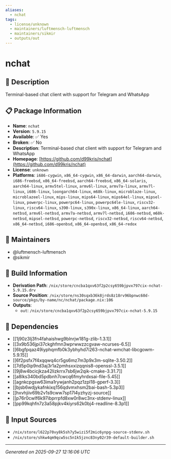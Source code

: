 ```yaml
---
aliases:
  - nchat
tags:
  - license/unknown
  - maintainers/luftmensch-luftmensch
  - maintainers/sikmir
  - outputs/out
---
```


# nchat

## 📝 Description

Terminal-based chat client with support for Telegram and WhatsApp

## 📋 Package Information

- **Name**: `nchat`
- **Version**: `5.9.15`
- **Available**: ✅ Yes
- **Broken**: ✅ No
- **Description**: Terminal-based chat client with support for Telegram and WhatsApp
- **Homepage**: [https://github.com/d99kris/nchat](https://github.com/d99kris/nchat)
- **License**: `unknown`
- **Platforms**: `i686-cygwin`, `x86_64-cygwin`, `x86_64-darwin`, `aarch64-darwin`, `i686-freebsd`, `x86_64-freebsd`, `aarch64-freebsd`, `x86_64-solaris`, `aarch64-linux`, `armv5tel-linux`, `armv6l-linux`, `armv7a-linux`, `armv7l-linux`, `i686-linux`, `loongarch64-linux`, `m68k-linux`, `microblaze-linux`, `microblazeel-linux`, `mips-linux`, `mips64-linux`, `mips64el-linux`, `mipsel-linux`, `powerpc-linux`, `powerpc64-linux`, `powerpc64le-linux`, `riscv32-linux`, `riscv64-linux`, `s390-linux`, `s390x-linux`, `x86_64-linux`, `aarch64-netbsd`, `armv6l-netbsd`, `armv7a-netbsd`, `armv7l-netbsd`, `i686-netbsd`, `m68k-netbsd`, `mipsel-netbsd`, `powerpc-netbsd`, `riscv32-netbsd`, `riscv64-netbsd`, `x86_64-netbsd`, `i686-openbsd`, `x86_64-openbsd`, `x86_64-redox`
## 👥 Maintainers

- @luftmensch-luftmensch
- @sikmir


## 🔧 Build Information

- **Derivation Path**: `/nix/store/cncba1qxv63f2p2csy659bjpvx797cix-nchat-5.9.15.drv`
- **Source Position**: `/nix/store/ns30sqxb36k8jrds8z18rv96bpnwc60d-source/pkgs/by-name/nc/nchat/package.nix:106`
- **Outputs**:
  - `out`:  `/nix/store/cncba1qxv63f2p2csy659bjpvx797cix-nchat-5.9.15`

## 🔗 Dependencies

- [[1j90z3lj3fn4fahaishwg9blnrjw181g-zlib-1.3.1]]
- [[3x9b536jpi37ckghfmn3wprwwzzcgvaw-ncurses-6.5]]
- [[6bgfpqaz49iyphqmfb0k3ybhyhd7i263-nchat-wmchat-libcgowm-5.9.15]]
- [[6f2psfx7f4xqqwq4cr5gs6mz7m3p9x3m-sqlite-3.50.2]]
- [[7d5p0ip9nd3aj3r1a2pmhsxxizqqnis8-openssl-3.5.1]]
- [[9j8w4bcicjkza42lizkrrx7sb6jw2qik-cmake-3.31.7]]
- [[a8lks340bd5pdbnh7cwcq6fmyhrdxsai-file-5.45]]
- [[agnkcpgsw63ima1rywjanh2pqz1zpl18-gperf-3.3]]
- [[bjsb6wdjykafnkixq156qdvmxhsm2bai-bash-5.3p3]]
- [[hxvhjiiv69b2v1s9cww7sp17l4yzhyzj-source]]
- [[p76r0cwlf6k97ibprrpfd8xw0r8wc3nx-stdenv-linux]]
- [[pp99kqhfn7z3a58pjkv4kiyrs62k0bj4-readline-8.3p1]]

## 📁 Input Sources

- `/nix/store/l622p70vy8k5sh7y5wizi5f2mic6ynpg-source-stdenv.sh`
- `/nix/store/shkw4qm9qcw5sc5n1k5jznc83ny02r39-default-builder.sh`

---
*Generated on 2025-09-27 12:16:06 UTC*
